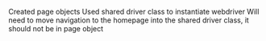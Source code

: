 Created page objects
Used shared driver class to instantiate webdriver
Will need to move navigation to the homepage into the shared driver class, 
it should not be in page object